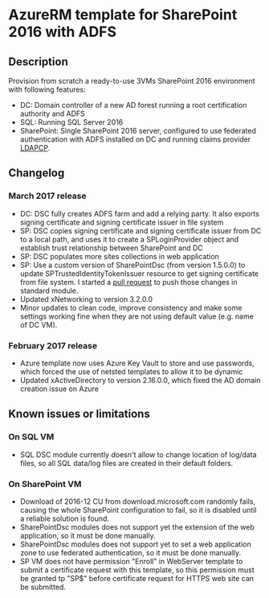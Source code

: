 # AzureRM template for SharePoint 2016 with ADFS
## Description
Provision from scratch a ready-to-use 3VMs SharePoint 2016 environment with following features:

* DC: Domain controller of a new AD forest running a root certification authority and ADFS
* SQL: Running SQL Server 2016
* SharePoint: Single SharePoint 2016 server, configured to use federated authentication with ADFS installed on DC and running claims provider [LDAPCP](https://ldapcp.codeplex.com/).

## Changelog
### March 2017 release
* DC: DSC fully creates ADFS farm and add a relying party. It also exports signing certificate and signing certificate issuer in file system
* SP: DSC copies signing certificate and signing certificate issuer from DC to a local path, and uses it to create a SPLoginProvider object and establish trust relationship between SharePoint and DC
* SP: DSC populates more sites collections in web application
* SP: Use a custom version of SharePointDsc (from version 1.5.0.0) to update SPTrustedIdentityTokenIssuer resource to get signing certificate from file system. I started a [pull request](https://github.com/PowerShell/SharePointDsc/pull/520) to push those changes in standard module.
* Updated xNetworking to version 3.2.0.0
* Minor updates to clean code, improve consistency and make some settings working fine when they are not using default value (e.g. name of DC VM).

### February 2017 release
* Azure template now uses Azure Key Vault to store and use passwords, which forced the use of netsted templates to allow it to be dynamic
* Updated xActiveDirectory to version 2.16.0.0, which fixed the AD domain creation issue on Azure
 
## Known issues or limitations
### On SQL VM
* SQL DSC module currently doesn't allow to change location of log/data files, so all SQL data/log files are created in their default folders.

### On SharePoint VM
* Download of 2016-12 CU from download.microsoft.com randomly fails, causing the whole SharePoint configuration to fail, so it is disabled until a reliable solution is found.
* SharePointDsc modules does not support yet the extension of the web application, so it must be done manually.
* SharePointDsc modules does not support yet to set a web application zone to use federated authentication, so it must be done manually.
* SP VM does not have permission "Enroll" in WebServer template to submit a certificate request with this template, so this permission must be granted tp "SP$" before certificate request for HTTPS web site can be submitted.
